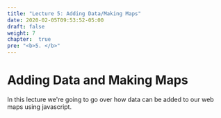 ```yaml
---
title: "Lecture 5: Adding Data/Making Maps"
date: 2020-02-05T09:53:52-05:00
draft: false
weight: 7
chapter:  true
pre: "<b>5. </b>"
---
```


# Adding Data and Making Maps

In this lecture we're going to go over how data can be added to our web maps using javascript. 
